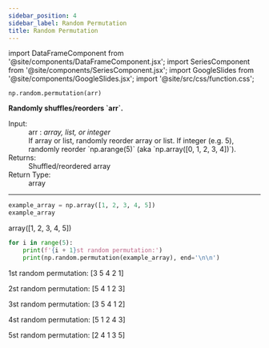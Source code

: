 ```yaml
---
sidebar_position: 4
sidebar_label: Random Permutation
title: Random Permutation
---
```


import DataFrameComponent from '@site/components/DataFrameComponent.jsx';
import SeriesComponent from '@site/components/SeriesComponent.jsx';
import GoogleSlides from '@site/components/GoogleSlides.jsx';
import '@site/src/css/function.css';

<code>np.random.permutation(arr)</code>

<div className='base'>
    <p><strong>Randomly shuffles/reorders `arr`.</strong></p>
    <dl>
        <dt className='term'>Input:</dt>
        <dd className='parameter'>arr : <em>array, list, or integer</em></dd>
        <dd className='parameter-description'>If array or list, randomly reorder array or list. If integer (e.g. 5), randomly reorder `np.arange(5)` (aka `np.array([0, 1, 2, 3, 4])`).</dd>
        <dt className='term'>Returns:</dt>
        <dd>Shuffled/reordered array</dd>
        <dt className='term'>Return Type:</dt>
        <dd>array</dd>
    </dl>
</div>

---
```python
example_array = np.array([1, 2, 3, 4, 5])
example_array
```
array([1, 2, 3, 4, 5])

```python
for i in range(5):
    print(f'{i + 1}st random permutation:')
    print(np.random.permutation(example_array), end='\n\n')
```
1st random permutation:
[3 5 4 2 1]

2st random permutation:
[5 4 1 2 3]

3st random permutation:
[3 5 4 1 2]

4st random permutation:
[5 1 2 4 3]

5st random permutation:
[2 4 1 3 5]